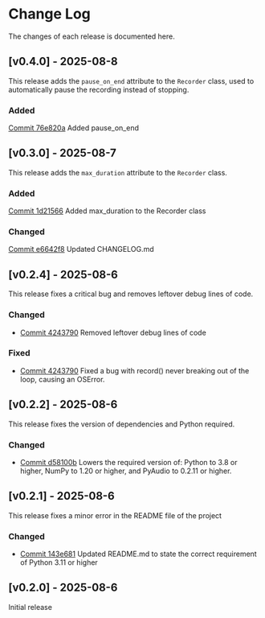 
# Change Log
The changes of each release is documented here.

## [v0.4.0] - 2025-08-8
This release adds the `pause_on_end` attribute to the `Recorder` class, used to automatically pause the recording instead of stopping.

### Added
[Commit 76e820a](https://github.com/bdarwish/speechcapture/commit/76e820ad5b0e9ce4eb12a05edb2ba7fd8af56ab3) Added pause_on_end

## [v0.3.0] - 2025-08-7
This release adds the `max_duration` attribute to the `Recorder` class.

### Added
[Commit 1d21566](https://github.com/bdarwish/speechcapture/commit/1d2156659f97feae99891a3e6258ab7ba3444e8f) Added max_duration to the Recorder class

### Changed
[Commit e6642f8](https://github.com/bdarwish/speechcapture/commit/e6642f80e95f7048c284685f377492b212540f54) Updated CHANGELOG.md

## [v0.2.4] - 2025-08-6
This release fixes a critical bug and removes leftover debug lines of code. 

### Changed
- [Commit 4243790](https://github.com/bdarwish/speechcapture/commit/4243790d9b8d33609eb4f4304e022e08510e29e2) Removed leftover debug lines of code

### Fixed
- [Commit 4243790](https://github.com/bdarwish/speechcapture/commit/4243790d9b8d33609eb4f4304e022e08510e29e2) Fixed a bug with record() never breaking out of the loop, causing an OSError.

## [v0.2.2] - 2025-08-6
This release fixes the version of dependencies and Python required.

### Changed
- [Commit d58100b](https://github.com/bdarwish/speechcapture/commit/d58100b9c3526d75236c4b199ddb2c16ca4c4842) Lowers the required version of: Python to 3.8 or higher, NumPy to 1.20 or higher, and PyAudio to 0.2.11 or higher.

## [v0.2.1] - 2025-08-6
This release fixes a minor error in the README file of the project

### Changed
- [Commit 143e681](https://github.com/bdarwish/speechcapture/commit/143e681514be4e9a54ac8549fb40a72ddd9d3231) Updated README.md to state the correct requirement of Python 3.11 or higher
 
## [v0.2.0] - 2025-08-6
Initial release